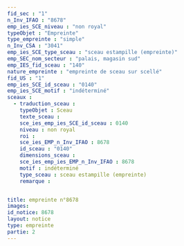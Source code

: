 ```yaml
---
fid_sec : "1"
n_Inv_IFAO : "8678"
emp_ies_SCE_niveau : "non royal"
typeObjet : "Empreinte"
type_empreinte : "simple"
n_Inv_CSA : "3041"
emp_ies_SCE_type_sceau : "sceau estampille (empreinte)"
emp_SEC_nom_secteur : "palais, magasin sud"
emp_IES_fid_sceau : "140"
nature_empreinte : "empreinte de sceau sur scellé"
fid_US : "1"
emp_ies_SCE_id_sceau : "0140"
emp_ies_SCE_motif : "indéterminé"
sceaux :
  - traduction_sceau : 
    typeObjet : Sceau
    texte_sceau : 
    sce_ies_emp_ies_SCE_id_sceau : 0140
    niveau : non royal
    roi : 
    sce_ies_EMP_n_Inv_IFAO : 8678
    id_sceau : "0140"
    dimensions_sceau : 
    sce_ies_emp_ies_EMP_n_Inv_IFAO : 8678
    motif : indéterminé
    type_sceau : sceau estampille (empreinte)
    remarque : 


title: empreinte n°8678
images: 
id_notice: 8678
layout: notice
type: empreinte
partie: 2
---
```


